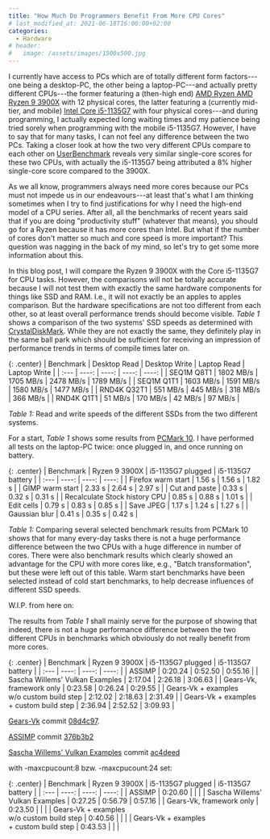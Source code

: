 ```yaml
---
title: "How Much Do Programmers Benefit From More CPU Cores"
# last_modified_at: 2021-06-18T16:00:00+02:00
categories:
  - Hardware
# header:
#   image: /assets/images/1500x500.jpg
---
```


I currently have access to PCs which are of totally different form factors---one being a desktop-PC, the other being a laptop-PC---and actually pretty different CPUs---the former featuring a (then-high end) [AMD Ryzen AMD Ryzen 9 3900X](https://www.amd.com/en/products/cpu/amd-ryzen-9-3900x) with 12 physical cores, the latter featuring a (currently mid-tier, and mobile) [Intel Core i5-1135G7](https://ark.intel.com/content/www/us/en/ark/products/208658/intel-core-i5-1135g7-processor-8m-cache-up-to-4-20-ghz.html) with four physical cores---and during programming, I actually expected long waiting times and my patience being tried sorely when programming with the mobile i5-1135G7. However, I have to say that for many tasks, I can not feel any difference between the two PCs.
Taking a closer look at how the two very different CPUs compare to each other on [UserBenchmark](https://cpu.userbenchmark.com/Compare/Intel-Core-i5-1135G7-vs-AMD-Ryzen-9-3900X/m1286124vs4044) reveals very similar single-core scores for these two CPUs, with actually the i5-1135G7 being attributed a 8% higher single-core score compared to the 3900X. 

As we all know, programmers always need more cores because our PCs must not impede us in our endeavours---at least that's what I am thinking sometimes when I try to find justifications for why I need the high-end model of a CPU series. After all, all the benchmarks of recent years said that if you are doing "productivity stuff" (whatever that means), you should go for a Ryzen because it has more cores than Intel. But what if the number of cores don't matter so much and core speed is more important? This question was nagging in the back of my mind, so let's try to get some more information about this.

In this blog post, I will compare the Ryzen 9 3900X with the Core i5-1135G7 for CPU tasks. However, the comparisons will not be totally accurate because I will not test them with exactly the same hardware components for things like SSD and RAM. I.e., it will not exactly be an apples to apples comparison. But the hardware specifications are not too different from each other, so at least overall performance trends should become visible. _Table 1_ shows a comparison of the two systems' SSD speeds as determined with [CrystalDiskMark](https://crystalmark.info). While they are not exactly the same, they definitely play in the same ball park which should be sufficient for receiving an impression of performance trends in terms of compile times later on.

{: .center}
| Benchmark            | Desktop Read | Desktop Write | Laptop Read | Laptop Write | 
| :---                 |       ----: |        ----: |       ----: |        ----: |
| SEQ1M Q8T1           | 1802 MB/s   | 1705 MB/s    | 2478 MB/s   | 1789 MB/s    |
| SEQ1M Q1T1           | 1603 MB/s   | 1591 MB/s    | 1580 MB/s   | 1477 MB/s    |
| RND4K Q32T1          | 551  MB/s   | 445  MB/s    | 318  MB/s   |  366 MB/s    |
| RND4K Q1T1           | 51   MB/s   | 170  MB/s    | 42   MB/s   |   97 MB/s    |

_Table 1:_ Read and write speeds of the different SSDs from the two different systems.


For a start, _Table 1_ shows some results from [PCMark 10](https://benchmarks.ul.com/pcmark10). I have performed all tests on the laptop-PC twice: once plugged in, and once running on battery.

{: .center}
| Benchmark            | Ryzen 9 3900X | i5-1135G7 plugged | i5-1135G7 battery |
| :---                 |         ----: |             ----: |             ----: |
| Firefox warm start   | 1.56 s        | 1.56 s          |  1.82 s             |
| GIMP warm start      | 2.33 s        | 2.64 s          |  2.97 s             |
| Cut and paste        | 0.33 s        | 0.32 s          |  0.31 s             |
| Recalculate Stock history CPU | 0.85 s  | 0.88 s       |  1.01 s             |
| Edit cells              | 0.79 s     |  0.83 s         |  0.85 s             |
| Save JPEG            | 1.17 s        | 1.24 s          | 1.27 s              |
| Gaussian blur        | 0.41 s        | 0.35 s       |  0.42 s             |

_Table 1:_ Comparing several selected benchmark results from PCMark 10 shows that for many every-day tasks there is not a huge performance difference between the two CPUs with a huge difference in number of cores. There were also benchmark results which clearly showed an advantage for the CPU with more cores like, e.g., "Batch transformation", but these were left out of this table. Warm start benchmarks have been selected instead of cold start benchmarks, to help decrease influences of different SSD speeds.

W.I.P. from here on:

The results from _Table 1_ shall mainly serve for the purpose of showing that indeed, there is not a huge performance difference between the two different CPUs in benchmarks which obviously do not really benefit from more cores. 

{: .center}
| Benchmark            | Ryzen 9 3900X | i5-1135G7 plugged | i5-1135G7 battery |
| :---                 |         ----: |             ----: |             ----: |
| ASSIMP                                    | 0:20.24    | 0:52.50       | 0:55.16        |
| Sascha Willems' Vulkan Examples           | 2:17.04    | 2:26.18       | 3:06.63        |
| Gears-Vk, framework only                  | 0:23.58    | 0:26.24       | 0:29.55        |
| Gears-Vk + examples <br/> w/o custom build step | 2:12.02    | 2:18.63       | 2:31.49        |
| Gears-Vk + examples  <br/> + custom build step   | 2:36.94    | 2:52.52       | 3:09.93        |

[Gears-Vk](https://github.com/cg-tuwien/Gears-Vk) commit [08d4c97](https://github.com/cg-tuwien/Gears-Vk/commit/08d4c972944568e47b614bf99f16185563aea085).

[ASSIMP](https://github.com/assimp/assimp) commit [376b3b2](https://github.com/assimp/assimp/commit/376b3b2eff1a7b18d1ab5de0ae1d4e7901d944c5)

[Sascha Willems' Vulkan Examples](https://github.com/SaschaWillems/Vulkan) commit [ac4deed](https://github.com/SaschaWillems/Vulkan/commit/ac4deedd0c46df5c2a26f6ee180df1e6eddedc52)

with -maxcpucount:8 bzw. -maxcpucount:24 set:

{: .center}
| Benchmark            | Ryzen 9 3900X | i5-1135G7 plugged | i5-1135G7 battery |
| :---                 |         ----: |             ----: |             ----: |
| ASSIMP                                    | 0:20.60    |               |                |
| Sascha Willems' Vulkan Examples           | 0:27.25    | 0:56.79       | 0:57.16        |
| Gears-Vk, framework only                  | 0:23.50    |               |                |
| Gears-Vk + examples <br/> w/o custom build step  | 0:40.56 |               |                |
| Gears-Vk + examples  <br/> + custom build step   | 0:43.53 |               |                |
